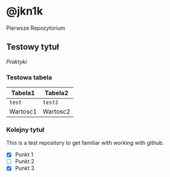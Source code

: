 # @jkn1k

Pierwsze Repozytorium

## Testowy tytuł

*_Praktyki_*

### Testowa tabela
| Tabela1 | Tabela2 |
| ------- | ------- |
| `test`  | `test2` |
| Wartosc1 | Wartosc2 |

### Kolejny tytuł

This is a test repository to get familiar with working with github.

- [x] Punkt 1
- [ ] Punkt 2
- [x] Punkt 3